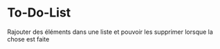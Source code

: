 # To-Do-List
Rajouter des éléments  dans une liste et pouvoir les supprimer lorsque la chose est faite
